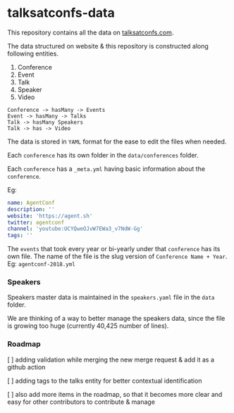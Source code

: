 # talksatconfs-data

This repository contains all the data on [talksatconfs.com](https://talksatconfs.com).

The data structured on website & this repository is constructed along following entities.
1. Conference
2. Event
3. Talk
4. Speaker
5. Video

```
Conference -> hasMany -> Events
Event -> hasMany -> Talks
Talk -> hasMany Speakers
Talk -> has -> Video
```

The data is stored in `YAML` format for the ease to edit the files when needed.

Each `conference` has its own folder in the `data/conferences` folder.

Each `conference` has a `_meta.yml` having basic information about the `conference`.

Eg:
```yml
name: AgentConf
description: ''
website: 'https://agent.sh'
twitter: agentconf
channel: 'youtube:UCYQweOJvW7EWa3_v7NdW-Gg'
tags: ''
```

The `events` that took every year or bi-yearly under that `conference` has its own file. The name of the file is the slug version of `Conference Name + Year`. Eg: `agentconf-2018.yml`

### Speakers
Speakers master data is maintained in the `speakers.yaml` file in the `data` folder.

We are thinking of a way to better manage the speakers data, since the file is growing too huge (currently 40,425 number of lines).

### Roadmap
[ ] adding validation while merging the new merge request & add it as a github action

[ ] adding tags to the talks entity for better contextual identification

[ ] also add more items in the roadmap, so that it becomes more clear and easy for other contributors to contribute & manage
